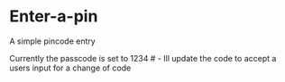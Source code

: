 # Enter-a-pin
A simple pincode entry

Currently the passcode is set to 1234 # - Ill update the code to accept a users input for a change of code
